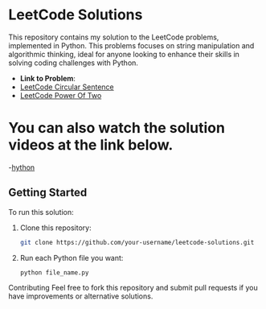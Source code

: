 # LeetCode Solutions

This repository contains my solution to the LeetCode problems, implemented in Python. This problems focuses on string manipulation and algorithmic thinking, ideal for anyone looking to enhance their skills in solving coding challenges with Python.


- **Link to Problem**:
- [LeetCode Circular Sentence](https://leetcode.com/problems/circular-sentence/?source=submission-ac)
- [LeetCode Power Of Two](https://leetcode.com/problems/power-of-two/)

# You can also watch the solution videos at the link below.
-[hython](https://www.youtube.com/@Hython.)

## Getting Started
To run this solution:
1. Clone this repository:
   ```bash
   git clone https://github.com/your-username/leetcode-solutions.git
2. Run each Python file you want:
   ```bash
   python file_name.py
Contributing
Feel free to fork this repository and submit pull requests if you have improvements or alternative solutions.
